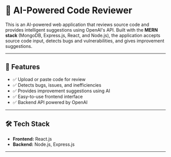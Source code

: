 # 🧠 AI-Powered Code Reviewer

This is an AI-powered web application that reviews source code and provides intelligent suggestions using OpenAI's API. Built with the **MERN stack** (MongoDB, Express.js, React, and Node.js), the application accepts source code input, detects bugs and vulnerabilities, and gives improvement suggestions.

---

## 🚀 Features

- ✅ Upload or paste code for review  
- ✅ Detects bugs, issues, and inefficiencies  
- ✅ Provides improvement suggestions using AI  
- ✅ Easy-to-use frontend interface  
- ✅ Backend API powered by OpenAI  

---

## 🛠️ Tech Stack

- **Frontend:** React.js  
- **Backend:** Node.js, Express.js  

---


